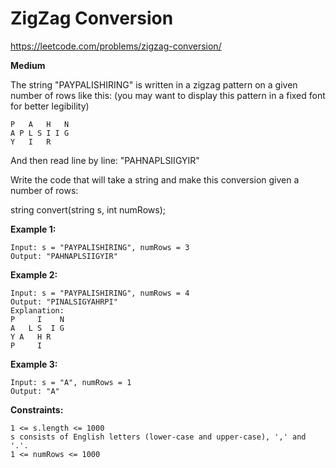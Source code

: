 # ZigZag Conversion  
https://leetcode.com/problems/zigzag-conversion/  

**Medium**  

The string "PAYPALISHIRING" is written in a zigzag pattern on a given number of rows like this: (you may want to display this pattern in a fixed font for better legibility)

```
P   A   H   N  
A P L S I I G  
Y   I   R  
```
And then read line by line: "PAHNAPLSIIGYIR"  
  
Write the code that will take a string and make this conversion given a number of rows:  
  
string convert(string s, int numRows);  
   

**Example 1:**
```
Input: s = "PAYPALISHIRING", numRows = 3
Output: "PAHNAPLSIIGYIR"
```
**Example 2:**
```
Input: s = "PAYPALISHIRING", numRows = 4
Output: "PINALSIGYAHRPI"
Explanation:
P     I    N
A   L S  I G
Y A   H R
P     I
```
**Example 3:**
```
Input: s = "A", numRows = 1
Output: "A"
```
 

**Constraints:**
```
1 <= s.length <= 1000
s consists of English letters (lower-case and upper-case), ',' and '.'.
1 <= numRows <= 1000
```